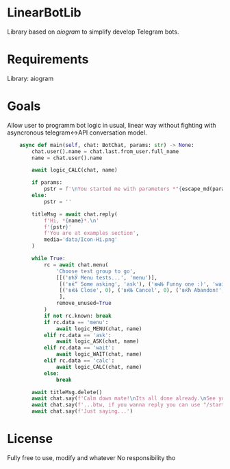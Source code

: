 # LinearBotLib
Library based on *aiogram* to simplify develop Telegram bots.

# Requirements
Library: aiogram

# Goals
Allow user to programm bot logic in usual, linear way without fighting with asyncronous telegram<->API conversation model.

```python
    async def main(self, chat: BotChat, params: str) -> None:
        chat.user().name = chat.last.from_user.full_name
        name = chat.user().name

        await logic_CALC(chat, name)

        if params:
            pstr = f'\nYou started me with parameters *"{escape_md(params)}"*, but I dont support any рџ·\n\n'
        else:
            pstr = ''

        titleMsg = await chat.reply(
            f'Hi, *{name}*.\n'
            f'{pstr}'
            f'You are at examples section',
            media='data/Icon-Hi.png'
        )

        while True:
            rc = await chat.menu(
                'Choose test group to go',
                [[('вћЎ Menu tests...', 'menu')],
                 [('вќ“ Some asking', 'ask'), ('вњЊ Funny one :)', 'wait'), ('рџЌ±', 'calc')],
                 [('вќЊ Close', 0), ('вќЊ Cancel', 0), ('вќЋ Abandon!', 0), ('вћ° F* off!!', 0)],
                 ],
                remove_unused=True
            )
            if not rc.known: break
            if rc.data == 'menu':
                await logic_MENU(chat, name)
            elif rc.data == 'ask':
                await logic_ASK(chat, name)
            elif rc.data == 'wait':
                await logic_WAIT(chat, name)
            elif rc.data == 'calc':
                await logic_CALC(chat, name)
            else:
                break

        await titleMsg.delete()
        await chat.say(f'Calm down mate!\nIts all done already.\nSee you рџ‘‹', wait_delay=1)
        await chat.say(f'...btw, if you wanna reply you can use "/start" command.', wait_delay=2)
        await chat.say(f'Just saying...')
```

# License
Fully free to use, modify and whatever
No responsibility tho
